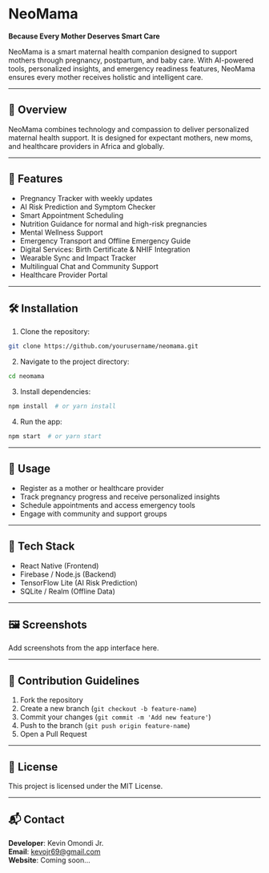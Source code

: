 
# NeoMama

**Because Every Mother Deserves Smart Care**

NeoMama is a smart maternal health companion designed to support mothers through pregnancy, postpartum, and baby care. With AI-powered tools, personalized insights, and emergency readiness features, NeoMama ensures every mother receives holistic and intelligent care.

---

## 🚀 Overview
NeoMama combines technology and compassion to deliver personalized maternal health support. It is designed for expectant mothers, new moms, and healthcare providers in Africa and globally.

---

## 🌟 Features
- Pregnancy Tracker with weekly updates
- AI Risk Prediction and Symptom Checker
- Smart Appointment Scheduling
- Nutrition Guidance for normal and high-risk pregnancies
- Mental Wellness Support
- Emergency Transport and Offline Emergency Guide
- Digital Services: Birth Certificate & NHIF Integration
- Wearable Sync and Impact Tracker
- Multilingual Chat and Community Support
- Healthcare Provider Portal

---

## 🛠 Installation
1. Clone the repository:
```bash
git clone https://github.com/yourusername/neomama.git
```
2. Navigate to the project directory:
```bash
cd neomama
```
3. Install dependencies:
```bash
npm install  # or yarn install
```
4. Run the app:
```bash
npm start  # or yarn start
```

---

## 📱 Usage
- Register as a mother or healthcare provider
- Track pregnancy progress and receive personalized insights
- Schedule appointments and access emergency tools
- Engage with community and support groups

---

## 🧰 Tech Stack
- React Native (Frontend)
- Firebase / Node.js (Backend)
- TensorFlow Lite (AI Risk Prediction)
- SQLite / Realm (Offline Data)

---

## 🖼 Screenshots
Add screenshots from the app interface here.

---

## 🤝 Contribution Guidelines
1. Fork the repository
2. Create a new branch (`git checkout -b feature-name`)
3. Commit your changes (`git commit -m 'Add new feature'`)
4. Push to the branch (`git push origin feature-name`)
5. Open a Pull Request

---

## 📄 License
This project is licensed under the MIT License.

---

## 📬 Contact
**Developer**: Kevin Omondi Jr.  
**Email**: kevojr69@gmail.com  
**Website**: Coming soon... 
